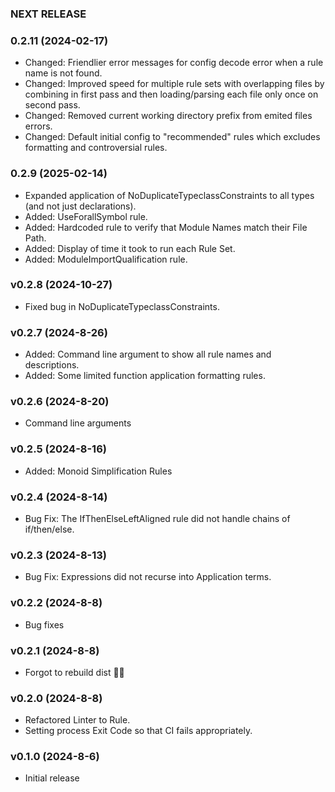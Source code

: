 ### NEXT RELEASE

### 0.2.11 (2024-02-17)

- Changed: Friendlier error messages for config decode error when a rule name is not found.
- Changed: Improved speed for multiple rule sets with overlapping files by combining in first pass and then loading/parsing each file only once on second pass.
- Changed: Removed current working directory prefix from emited files errors.
- Changed: Default initial config to "recommended" rules which excludes formatting and controversial rules.

### 0.2.9 (2025-02-14)

- Expanded application of NoDuplicateTypeclassConstraints to all types (and not just declarations).
- Added: UseForallSymbol rule.
- Added: Hardcoded rule to verify that Module Names match their File Path.
- Added: Display of time it took to run each Rule Set.
- Added: ModuleImportQualification rule.

### v0.2.8 (2024-10-27)

- Fixed bug in NoDuplicateTypeclassConstraints.

### v0.2.7 (2024-8-26)

- Added: Command line argument to show all rule names and descriptions.
- Added: Some limited function application formatting rules.

### v0.2.6 (2024-8-20)

- Command line arguments

### v0.2.5 (2024-8-16)

- Added: Monoid Simplification Rules

### v0.2.4 (2024-8-14)

- Bug Fix: The IfThenElseLeftAligned rule did not handle chains of if/then/else.

### v0.2.3 (2024-8-13)

- Bug Fix: Expressions did not recurse into Application terms.

### v0.2.2 (2024-8-8)

- Bug fixes

### v0.2.1 (2024-8-8)

- Forgot to rebuild dist 🤦‍♂️

### v0.2.0 (2024-8-8)

- Refactored Linter to Rule.
- Setting process Exit Code so that CI fails appropriately.

### v0.1.0 (2024-8-6)

- Initial release
